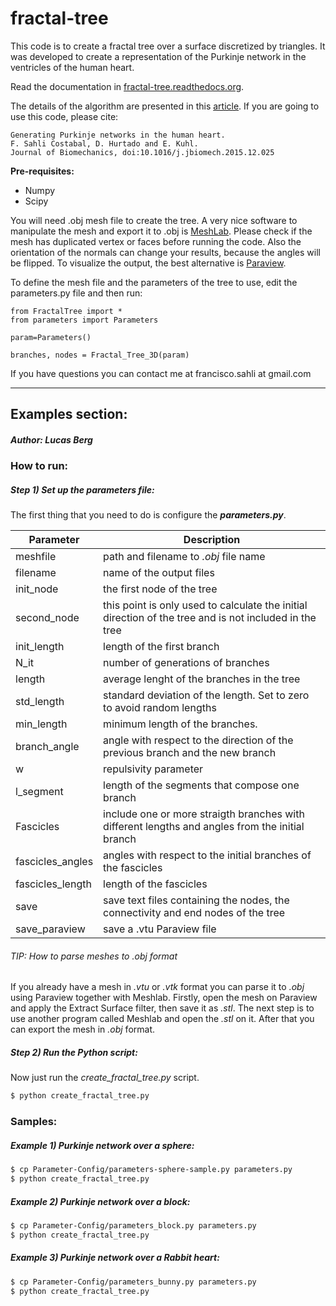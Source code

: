 # fractal-tree

This code is to create a fractal tree over a surface discretized by triangles. It was developed to create a representation of the Purkinje network in the ventricles of the human heart.

Read the documentation in [fractal-tree.readthedocs.org](http://fractal-tree.readthedocs.org/en/latest/). 

The details of the algorithm are presented in this [article](http://www.sciencedirect.com/science/article/pii/S0021929015007332). If you are going to use this code, please cite:

	Generating Purkinje networks in the human heart.
	F. Sahli Costabal, D. Hurtado and E. Kuhl.
	Journal of Biomechanics, doi:10.1016/j.jbiomech.2015.12.025


**Pre-requisites:**

* Numpy
* Scipy

You will need .obj mesh file to create the tree. A very nice software to manipulate the mesh and export it to .obj is [MeshLab](http://meshlab.sourceforge.net). Please check if the mesh has duplicated vertex or faces before running the code. Also the orientation of the normals can change your results, because the angles will be flipped. To visualize the output, the best alternative is [Paraview](http://www.paraview.org).

To define the mesh file and the parameters of the tree to use, edit the parameters.py file and then run:

```
from FractalTree import *
from parameters import Parameters

param=Parameters()

branches, nodes = Fractal_Tree_3D(param)
```

If you have questions you can contact me at francisco.sahli  at  gmail.com

------------

## Examples section:
##### Author: Lucas Berg

### How to run:

##### Step 1) Set up the parameters file:

The first thing that you need to do is configure the ***parameters.py***. 

|  Parameter | Description  |
| ------------ | ------------ |
|  meshfile |  path and filename to *.obj* file name |
|  filename |  name of the output files  |
| init_node  |  the first node of the tree  |
|  second_node  |  this point is only used to calculate the initial direction of the tree and is not included in the tree |
| init_length  | length of the first branch  |
| N_it  |  number of generations of branches |
| length  | average lenght of the branches in the tree  |
| std_length  | standard deviation of the length. Set to zero to avoid random lengths  |
| min_length  | minimum length of the branches.  |
| branch_angle  | angle with respect to the direction of the previous branch and the new branch  |
| w  | repulsivity parameter  |
| l_segment  | length of the segments that compose one branch  |
| Fascicles  | include one or more straigth branches with different lengths and angles from the initial branch |
| fascicles_angles  | angles with respect to the initial branches of the fascicles  |
| fascicles_length  | length  of the fascicles |
| save  | save text files containing the nodes, the connectivity and end nodes of the tree |
| save_paraview  | save a .vtu Paraview file |

###### TIP: How to parse meshes to *.obj* format

If you already have a mesh in *.vtu* or *.vtk* format you can parse it to *.obj* using Paraview together with Meshlab. 
Firstly, open the mesh on Paraview and apply the Extract Surface filter, then save it as *.stl*. The next step is to use another program called Meshlab and open the *.stl* on it. After that you can export the mesh in *.obj* format.

##### Step 2) Run the Python script:

Now just run the *create_fractal_tree.py* script.

```sh
$ python create_fractal_tree.py
```

### Samples:

##### Example 1) Purkinje network over a sphere:

```sh
$ cp Parameter-Config/parameters-sphere-sample.py parameters.py
$ python create_fractal_tree.py
```

##### Example 2) Purkinje network over a block:

```sh
$ cp Parameter-Config/parameters_block.py parameters.py
$ python create_fractal_tree.py
```

##### Example 3) Purkinje network over a Rabbit heart:

```sh
$ cp Parameter-Config/parameters_bunny.py parameters.py
$ python create_fractal_tree.py
```














